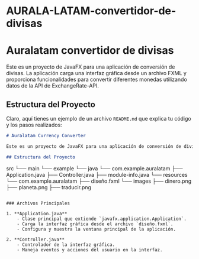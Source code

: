 # AURALA-LATAM-convertidor-de-divisas

# Auralatam convertidor de divisas

Este es un proyecto de JavaFX para una aplicación de conversión de divisas. La aplicación carga una interfaz gráfica desde un archivo FXML y proporciona funcionalidades para convertir diferentes monedas utilizando datos de la API de ExchangeRate-API.

## Estructura del Proyecto
Claro, aquí tienes un ejemplo de un archivo `README.md` que explica tu código y los pasos realizados:

```markdown
# Auralatam Currency Converter

Este es un proyecto de JavaFX para una aplicación de conversión de divisas llamada **Auralatam Currency Converter**. La aplicación carga una interfaz gráfica desde un archivo FXML y proporciona funcionalidades para convertir diferentes monedas utilizando datos de la API de ExchangeRate-API.

## Estructura del Proyecto

```
src
└── main
    └── example
         └── java 
            └── com.example.auralatam
                ├── Application.java
                ├── Controller.java
                ├── module-info.java
            └── resources 
                └── com.example.auralatam
                    ├── diseño.fxml
                └── images
                    ├── dinero.png
                    ├── planeta.png
                    ├── traducir.png
```

### Archivos Principales

1. **Application.java**
    - Clase principal que extiende `javafx.application.Application`.
    - Carga la interfaz gráfica desde el archivo `diseño.fxml`.
    - Configura y muestra la ventana principal de la aplicación.

2. **Controller.java**
    - Controlador de la interfaz gráfica.
    - Maneja eventos y acciones del usuario en la interfaz.


